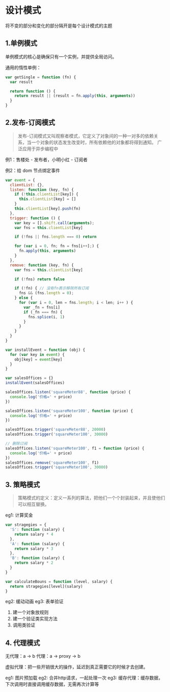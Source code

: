 # 设计模式

将不变的部分和变化的部分隔开是每个设计模式的主题

## 1.单例模式

单例模式的核心是确保只有一个实例，并提供全局访问。

通用的惰性单例：

```js
var getSingle = function (fn) {
  var result

  return function () {
    return result || (result = fn.apply(this, arguments))
  }
}
```

## 2.发布-订阅模式

> 发布-订阅模式又叫观察者模式，它定义了对象间的一种一对多的依赖关系，当一个对象的状态发生改变时，所有依赖他的对象都将得到通知。
> 广泛应用于异步编程中

例1：售楼处 - 发布者，小明小红 - 订阅者

例2：给 dom 节点绑定事件

```js
var event = {
  clientList: {},
  listen: function (key, fn) {
    if (!this.clientList[key]) {
      this.clientList[key] = []
    }
    this.clientList[key].push(fn)
  },
  trigger: function () {
    var key = [].shift.call(arguments);
    var fns = this.clientList[key]

    if (!fns || fns.length === 0) return

    for (var i = 0, fn; fn = fns[i++];) {
      fn.apply(this, arguments)
    }
  },
  remove: function (key, fn) {
    var fns = this.clientList[key]

    if (!fns) return false

    if (!fn) { // 没有fn表示移除所有订阅
      fns && (fns.length = 0);
    } else {
      for (var i = 0, len = fns.length; i < len; i++ ) {
        var _fn = fns[i]
        if (_fn === fn) {
          fns.splice(i, 1)
        }
      }
    }
  }
}

var installEvent = function (obj) {
  for (var key in event) {
    obj[key] = event[key]
  }
}

var salesOffices = {}
installEvent(salesOffices)

salesOffices.listen('squareMeter88', function (price) {
  console.log('价格=' + price)
})

salesOffices.listen('squareMeter100', function (price) {
  console.log('价格=' + price)
})

salesOffices.trigger('squareMeter88', 20000)
salesOffices.trigger('squareMeter100', 30000)

// 删除订阅
salesOffices.listen('squareMeter100', f1 = function (price) {
  console.log('价格=' + price)
})
salesOffices.remove('squareMeter100', f1)
salesOffices.trigger('squareMeter100', 30000)
```

## 3. 策略模式

> 策略模式的定义：定义一系列的算法，把他们一个个封装起来，并且使他们可以相互替换。

eg1: 计算奖金

```js
var stragegies = {
  'S': function (salary) {
    return salary * 4
  },
  'A': function (salary) {
    return salary * 3
  },
  'B': function (salary) {
    return salary * 2
  }
}

var calculateBouns = function (level, salary) {
  return stragegies[level](salary)
}
```

eg2: 缓动动画
eg3: 表单验证

1. 建一个对象放规则
2. 建一个验证类实现方法
3. 调用类验证

## 4. 代理模式

无代理：a -> b
代理：a -> proxy -> b

虚拟代理：把一些开销很大的操作，延迟到真正需要它的时候才去创建。

eg1: 图片预加载
eg2: 合并http请求，一起处理一次
eg3: 缓存代理：缓存数据，下次调用时直接调用缓存数据，无需再次计算等
